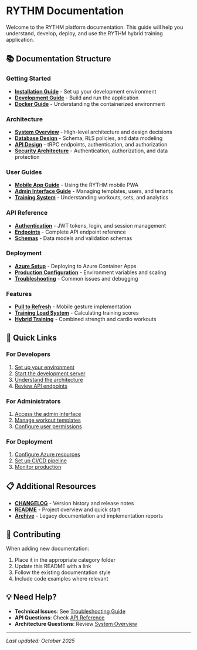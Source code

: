 # RYTHM Documentation

Welcome to the RYTHM platform documentation. This guide will help you understand, develop, deploy, and use the RYTHM hybrid training application.

## 📚 Documentation Structure

### Getting Started
- **[Installation Guide](getting-started/installation.md)** - Set up your development environment
- **[Development Guide](getting-started/development.md)** - Build and run the application
- **[Docker Guide](getting-started/docker-guide.md)** - Understanding the containerized environment

### Architecture
- **[System Overview](architecture/overview.md)** - High-level architecture and design decisions
- **[Database Design](architecture/database.md)** - Schema, RLS policies, and data modeling
- **[API Design](architecture/api-design.md)** - tRPC endpoints, authentication, and authorization
- **[Security Architecture](architecture/security.md)** - Authentication, authorization, and data protection

### User Guides
- **[Mobile App Guide](user-guides/mobile-app.md)** - Using the RYTHM mobile PWA
- **[Admin Interface Guide](user-guides/admin-interface.md)** - Managing templates, users, and tenants
- **[Training System](user-guides/training-system.md)** - Understanding workouts, sets, and analytics

### API Reference
- **[Authentication](api/authentication.md)** - JWT tokens, login, and session management
- **[Endpoints](api/endpoints.md)** - Complete API endpoint reference
- **[Schemas](api/schemas.md)** - Data models and validation schemas

### Deployment
- **[Azure Setup](deployment/azure-setup.md)** - Deploying to Azure Container Apps
- **[Production Configuration](deployment/production.md)** - Environment variables and scaling
- **[Troubleshooting](deployment/troubleshooting.md)** - Common issues and debugging

### Features
- **[Pull to Refresh](features/pull-to-refresh.md)** - Mobile gesture implementation
- **[Training Load System](features/training-load.md)** - Calculating training scores
- **[Hybrid Training](features/hybrid-training.md)** - Combined strength and cardio workouts

## 🚀 Quick Links

### For Developers
1. [Set up your environment](getting-started/installation.md)
2. [Start the development server](getting-started/development.md)
3. [Understand the architecture](architecture/overview.md)
4. [Review API endpoints](api/endpoints.md)

### For Administrators
1. [Access the admin interface](user-guides/admin-interface.md)
2. [Manage workout templates](user-guides/admin-interface.md#template-management)
3. [Configure user permissions](user-guides/admin-interface.md#permissions)

### For Deployment
1. [Configure Azure resources](deployment/azure-setup.md)
2. [Set up CI/CD pipeline](deployment/azure-setup.md#cicd)
3. [Monitor production](deployment/troubleshooting.md#monitoring)

## 📋 Additional Resources

- **[CHANGELOG](../CHANGELOG.md)** - Version history and release notes
- **[README](../README.md)** - Project overview and quick start
- **[Archive](../archive/)** - Legacy documentation and implementation reports

## 🤝 Contributing

When adding new documentation:
1. Place it in the appropriate category folder
2. Update this README with a link
3. Follow the existing documentation style
4. Include code examples where relevant

## 💡 Need Help?

- **Technical Issues**: See [Troubleshooting Guide](deployment/troubleshooting.md)
- **API Questions**: Check [API Reference](api/endpoints.md)
- **Architecture Questions**: Review [System Overview](architecture/overview.md)

---

*Last updated: October 2025*
